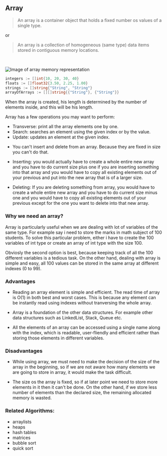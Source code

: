 ## Array

> An array is a container object that holds a fixed number os values of a single type.

or

> An array is a collection of homogeneous (same type) data items stored in contiguous memory locations.

<br />

![Image of array memory representation](https://beginnersbook.com/wp-content/uploads/2018/10/array.jpg)

```go
integers := []int{10, 20, 30, 40}
floats := []float32{3.50, 2.25, 1.00}
strings := []string{"String", "String"}
arrayOfArrays := [][]string{{"String"}, {"String"}}
```

When the array is created, his length is determined by the number of elements inside, and this will be his length.

Array has a few operations you may want to perform:

- Transverse: print all the array elements one by one.
- Search: searches an element using the given index or by the value.
- Update: updates an element at the given index.

* You can't insert and delete from an array. Because they are fixed in size you can't do that.

- Inserting: you would actually have to create a whole entire new array and you have to do current size plus one if
you are inserting something into that array and you would have to copy all existing elements out of your previous
and put into the new array that is of a larger size.

- Deleting: If you are deleting something from array, you would have to create a whole entire new array and you have
to do current size minus one and you would have to copy all existing elements out of your previous except for the one
you want to delete into that new array.

### Why we need an array?

Array is particularly useful when we are dealing with lot of variables of the same type. For example say i need to
store the marks in math subject of 100 students. To solve this particular problem, either i have to create the 100
variables of int type or create an array of int type with the size 100.

Obviosly the second option is best, because keeping track of all the 100 different variables is a tedious task. On the
other hand, dealing with array is simple and easy, all 100 values can be stored in the same array at different indexes
(0 to 99).

### Advantages

- Reading an array element is simple and efficient. The read time of array is O(1) in both best and worst cases. This
is because any element can be instantly read using indexes without tranversing the whole array.

- Array is a foundation of the other data structures. For example other data structures such as LinkedList, Stack,
Queue etc.

- All the elements of an array can be accessed using a single name along with the index, which is readable,
user-fliendly and efficient rather than storing those elements in different variables.

### Disadvantages

- While using array, we must need to make the decision of the size of the array in the beginning, so if we are not
aware how many elements we are going to store in array, it would make the task difficult.

- The size os the array is fixed, so if at later point we need to store more elements in it then it can't be done. On
the other hand, if we store less number of elements than the declared size, the remaining allocated memory is wasted.

### Related Algorithms:
- arraylists
- heaps
- hash tables
- matrices
- bubble sort
- quick sort
